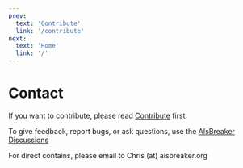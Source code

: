```yaml
---
prev:
  text: 'Contribute'
  link: '/contribute'
next:
  text: 'Home'
  link: '/'
---
```


Contact
=======

If you want to contribute, please read [Contribute](./contribute.md) first.

To give feedback, report bugs, or ask questions, use the [AIsBreaker Discussions](https://github.com/orgs/aisbreaker/discussions/categories/general-disussion)

For direct contains, please email to
Chris (at) aisbreaker.org
